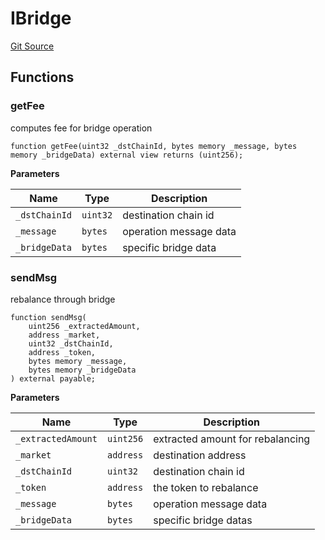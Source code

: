 # IBridge
[Git Source](https://github.com/malda-protocol/malda-lending/blob/acd5ab2b6c54b66703c366d922b6691b77a8c9fd/src\interfaces\IBridge.sol)


## Functions
### getFee

computes fee for bridge operation


```solidity
function getFee(uint32 _dstChainId, bytes memory _message, bytes memory _bridgeData) external view returns (uint256);
```
**Parameters**

|Name|Type|Description|
|----|----|-----------|
|`_dstChainId`|`uint32`|destination chain id|
|`_message`|`bytes`|operation message data|
|`_bridgeData`|`bytes`|specific bridge data|


### sendMsg

rebalance through bridge


```solidity
function sendMsg(
    uint256 _extractedAmount,
    address _market,
    uint32 _dstChainId,
    address _token,
    bytes memory _message,
    bytes memory _bridgeData
) external payable;
```
**Parameters**

|Name|Type|Description|
|----|----|-----------|
|`_extractedAmount`|`uint256`|extracted amount for rebalancing|
|`_market`|`address`|destination address|
|`_dstChainId`|`uint32`|destination chain id|
|`_token`|`address`|the token to rebalance|
|`_message`|`bytes`|operation message data|
|`_bridgeData`|`bytes`|specific bridge datas|



